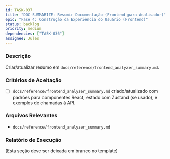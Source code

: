```yaml
---
id: TASK-037
title: "DOC-SUMMARIZE: Resumir Documentação (Frontend para Analisador)"
epic: "Fase 4: Construção da Experiência do Usuário (Frontend)"
status: backlog
priority: medium
dependencies: ["TASK-036"]
assignee: Jules
---
```


### Descrição

Criar/atualizar resumo em `docs/reference/frontend_analyzer_summary.md`.

### Critérios de Aceitação

- [ ] `docs/reference/frontend_analyzer_summary.md` criado/atualizado com padrões para componentes React, estado com Zustand (se usado), e exemplos de chamadas à API.

### Arquivos Relevantes

* `docs/reference/frontend_analyzer_summary.md`

### Relatório de Execução

(Esta seção deve ser deixada em branco no template)
